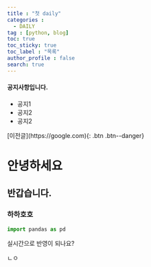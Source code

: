 ```yaml
---
title : "첫 daily"
categories :
  - DAILY
tag : [python, blog]
toc: true
toc_sticky: true
toc_label : "목록"
author_profile : false
search: true
---
```


<div class="notice--danger">
<h4>공지사항입니다.</h4>
<ul>
  <li> 공지1 </li>
  <li> 공지2 </li>
  <li> 공지2 </li>
</ul>
</div>
[이전글](https://google.com){: .btn .btn--danger}

# 안녕하세요
## 반갑습니다.
### 하하호호

```py
import pandas as pd
```



실시간으로 반영이 되나요?

ㄴㅇ
